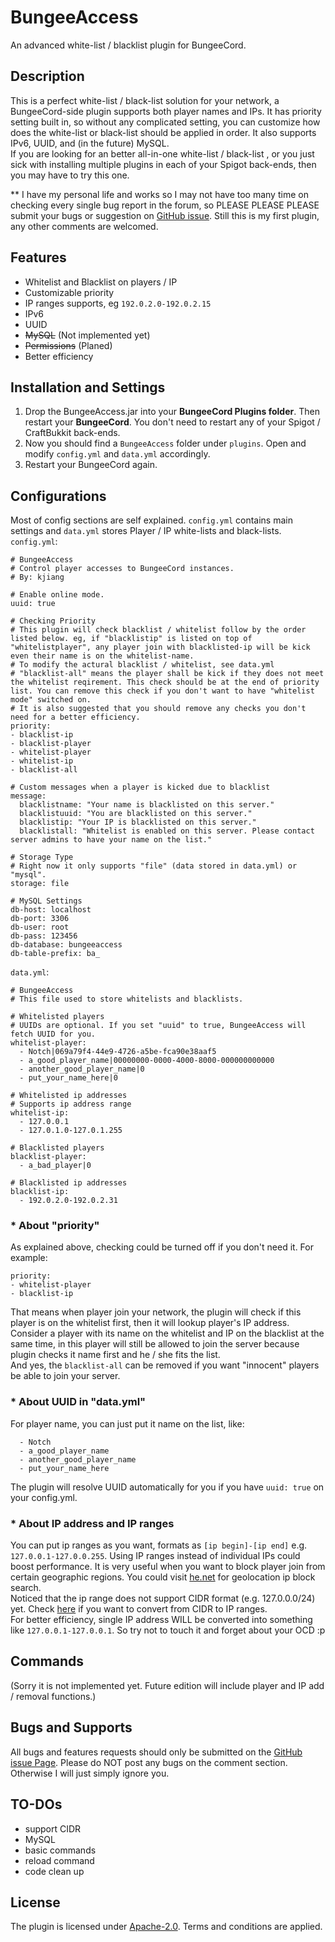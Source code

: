 # BungeeAccess
An advanced white-list / blacklist plugin for BungeeCord.

## Description
This is a perfect white-list / black-list solution for your network, a BungeeCord-side plugin supports both player names and IPs. It has priority setting built in, so without any complicated setting, you can customize how does the white-list or black-list should be applied in order. It also supports IPv6, UUID, and (in the future) MySQL.  
If you are looking for an better all-in-one white-list / black-list , or you just sick with installing multiple plugins in each of your Spigot back-ends, then you may have to try this one.

** I have my personal life and works so I may not have too many time on checking every single bug report in the forum, so PLEASE PLEASE PLEASE submit your bugs or suggestion on [GitHub issue](https://github.com/k-jiang/BungeeAccess/issues). Still this is my first plugin, any other comments are welcomed.

## Features
- Whitelist and Blacklist on players / IP
- Customizable priority
- IP ranges supports, eg `192.0.2.0-192.0.2.15`
- IPv6
- UUID
- ~~MySQL~~ (Not implemented yet)
- ~~Permissions~~ (Planed)
- Better efficiency

## Installation and Settings
1. Drop the BungeeAccess.jar into your **BungeeCord Plugins folder**. Then restart your **BungeeCord**. You don't need to restart any of your Spigot / CraftBukkit back-ends.
2. Now you should find a `BungeeAccess` folder under `plugins`. Open and modify `config.yml` and `data.yml` accordingly.
3. Restart your BungeeCord again.

## Configurations
Most of config sections are self explained. `config.yml` contains main settings and `data.yml` stores Player / IP white-lists and black-lists.  
`config.yml`:
```
# BungeeAccess
# Control player accesses to BungeeCord instances.
# By: kjiang

# Enable online mode.
uuid: true

# Checking Priority
# This plugin will check blacklist / whitelist follow by the order listed below. eg, if "blacklistip" is listed on top of "whitelistplayer", any player join with blacklisted-ip will be kick even their name is on the whitelist-name.
# To modify the actural blacklist / whitelist, see data.yml
# "blacklist-all" means the player shall be kick if they does not meet the whitelist reqirement. This check should be at the end of priority list. You can remove this check if you don't want to have "whitelist mode" switched on.
# It is also suggested that you should remove any checks you don't need for a better efficiency.
priority:
- blacklist-ip
- blacklist-player
- whitelist-player
- whitelist-ip
- blacklist-all

# Custom messages when a player is kicked due to blacklist
message:
  blacklistname: "Your name is blacklisted on this server."
  blacklistuuid: "You are blacklisted on this server."
  blacklistip: "Your IP is blacklisted on this server."
  blacklistall: "Whitelist is enabled on this server. Please contact server admins to have your name on the list."

# Storage Type
# Right now it only supports "file" (data stored in data.yml) or "mysql".
storage: file

# MySQL Settings
db-host: localhost
db-port: 3306
db-user: root
db-pass: 123456
db-database: bungeeaccess
db-table-prefix: ba_

```
`data.yml`:
```
# BungeeAccess
# This file used to store whitelists and blacklists.

# Whitelisted players
# UUIDs are optional. If you set "uuid" to true, BungeeAccess will fetch UUID for you.
whitelist-player:
  - Notch|069a79f4-44e9-4726-a5be-fca90e38aaf5
  - a_good_player_name|00000000-0000-4000-8000-000000000000
  - another_good_player_name|0
  - put_your_name_here|0

# Whitelisted ip addresses
# Supports ip address range
whitelist-ip:
  - 127.0.0.1
  - 127.0.1.0-127.0.1.255

# Blacklisted players
blacklist-player:
  - a_bad_player|0

# Blacklisted ip addresses
blacklist-ip:
  - 192.0.2.0-192.0.2.31
```

### * About "priority"
As explained above, checking could be turned off if you don't need it. For example:
```
priority:
- whitelist-player
- blacklist-ip
```
That means when player join your network, the plugin will check if this player is on the whitelist first, then it will lookup player's IP address. Consider a player with its name on the whitelist and IP on the blacklist at the same time, in this player will still be allowed to join the server because plugin checks it name first and he / she fits the list.  
And yes, the `blacklist-all` can be removed if you want "innocent" players be able to join your server.

### * About UUID in "data.yml"
For player name, you can just put it name on the list, like:
```
  - Notch
  - a_good_player_name
  - another_good_player_name
  - put_your_name_here
```
The plugin will resolve UUID automatically for you if you have `uuid: true` on your config.yml.  

### * About IP address and IP ranges
You can put ip ranges as you want, formats as `[ip begin]-[ip end]` e.g. `127.0.0.1-127.0.0.255`. Using IP ranges instead of individual IPs could boost performance. It is very useful when you want to block player join from certain geographic regions. You could visit [he.net](http://bgp.he.net) for geolocation ip block search.  
Noticed that the ip range does not support CIDR format (e.g. 127.0.0.0/24) yet. Check [here](http://www.techzoom.net/tools/IPAddressCalculator) if you want to convert from CIDR to IP ranges.  
For better efficiency, single IP address WILL be converted into something like `127.0.0.1-127.0.0.1`. So try not to touch it and forget about your OCD :p

## Commands
(Sorry it is not implemented yet. Future edition will include player and IP add / removal functions.)

## Bugs and Supports
All bugs and features requests should only be submitted on the [GitHub issue Page](https://github.com/k-jiang/BungeeAccess/issues).
Please do NOT post any bugs on the comment section. Otherwise I will just simply ignore you.

## TO-DOs
- support CIDR
- MySQL
- basic commands
- reload command
- code clean up

## License
The plugin is licensed under [Apache-2.0](https://github.com/k-jiang/BungeeAccess/blob/master/LICENSE). Terms and conditions are applied.
